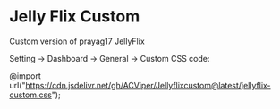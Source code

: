 # Jelly Flix Custom
Custom version of prayag17 JellyFlix

Setting -> Dashboard -> General -> Custom CSS code:

@import url("https://cdn.jsdelivr.net/gh/ACViper/Jellyflixcustom@latest/jellyflix-custom.css");
